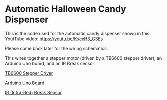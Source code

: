 # Automatic Halloween Candy Dispenser

This is the code used for the automatic candy dispenser shown in this YoutTube video:
https://youtu.be/KxcxH3_G3Es

Please come back later for the wiring schematics.

This wires together a stepper motor (driven by a TB6600 stepper driver), an Arduino Uno board, and an IR Break sensor

[TB6600 Stepper Driver](https://amzn.to/2MwcQ8B)

[Arduino Uno Board](https://amzn.to/35OiGdh)

[IR (Infra-Red) Break Sensor](https://amzn.to/2pGLMuj)

